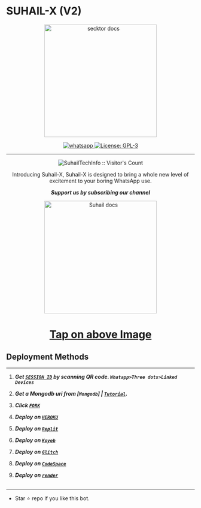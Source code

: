 # SUHAIL-X (V2)
<p align="center">
  <a href="https://youtube.com/c/SuhailTechInfo">
    <img alt="secktor docs" height="300" src="https://telegra.ph/file/9dcef2b49909742db8dbd.jpg"  old_src= "https://telegra.ph/file/9dcef2b49909742db8dbd.jpg">
  </a>
</p>
  
   
<p align="center">

  <a aria-label="Join our chats" href="https://wa.me/923184474178?text=Hi+Bro,+I+Need+Help+\nI+messaged+you+from+Suhail-Md+Repo" target="_blank">
    <img alt="whatsapp" src="https://img.shields.io/badge/Join Group-25D366?style=for-the-badge&logo=whatsapp&logoColor=white" />
  </a>
 
  <a aria-label="Secktor is free to use" href="https://github.com/SuhailTechInfo/suhail-x-whatsapp/blob/main/LICENCE" target="_blank">
    <img alt="License: GPL-3" src="https://badges.frapsoft.com/os/gpl/gpl.png?v=103)](https://opensource.org/licenses/GPL-3.0/" target="_blank" />
  </a>
</p>


---


 <p align="center"><img src="https://profile-counter.glitch.me/{suhail-x-whatsapp}/count.svg" alt="SuhailTechInfo :: Visitor's Count" old_src="https://profile-counter.glitch.me/{SuhailTechInfo}/count.svg" /></p>


  <p align="center"> Introducing Suhail-X, Suhail-X is designed to bring a whole new level of excitement to your boring WhatsApp use. </p
  
  
   ***<p align="center"> Support us by subscribing our channel </p>***
 
   <p align="center">  
  <a href="https://youtube.com/c/SuhailTechInfo">
    <img alt="Suhail docs" height="300" src="https://t3.ftcdn.net/jpg/03/00/38/90/360_F_300389025_b5hgHpjDprTySl8loTqJRMipySb1rO0I.jpg">
    <h1 align="center">Tap on above Image</h1>
  </a>
</p>
  
 
## Deployment Methods
---
1. ***Get [`SESSION ID`](https://suhail-md-vtsf.onrender.com/)  by scanning QR code. `Whatapp>Three dots>Linked Devices`***
2.  ***Get a Mongodb uri from [`Mongodb`] | [`Tutorial`](https://youtu.be/4YEUtGlqkl4).***
3.  ***Click [`FORK`](https://github.com/SuhailTechInfo/suhail-x-whatsapp/fork)***
   
5.  ***Deploy on [`HEROKU`](https://suhail-web01.vercel.app/deploy?platform=heroku)***
6.  ***Deploy on [`Replit`](https://suhail-web01.vercel.app/deploy?platform=replit)***  
7.  ***Deploy on [`Koyeb`](https://suhail-web01.vercel.app/deploy?platform=koyeb)***
8.  ***Deploy on [`Glitch`](https://suhail-web01.vercel.app/deploy?platform=glitch)***
9.  ***Deploy on [`CodeSpace`](https://suhail-web01.vercel.app/deploy?platform=codespace)***
10. ***Deploy on [`render`](https://suhail-web01.vercel.app/deploy?platform=render)***
##



---

- Star ⭐ repo if you like this bot.





